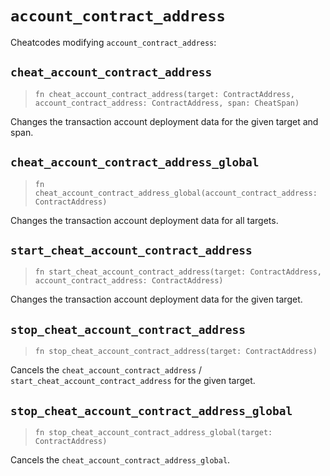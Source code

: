 # `account_contract_address`

Cheatcodes modifying `account_contract_address`:

## `cheat_account_contract_address`
> `fn cheat_account_contract_address(target: ContractAddress, account_contract_address: ContractAddress, span: CheatSpan)`

Changes the transaction account deployment data for the given target and span.

## `cheat_account_contract_address_global`
> `fn cheat_account_contract_address_global(account_contract_address: ContractAddress)`

Changes the transaction account deployment data for all targets.

## `start_cheat_account_contract_address`
> `fn start_cheat_account_contract_address(target: ContractAddress, account_contract_address: ContractAddress)`

Changes the transaction account deployment data for the given target.

## `stop_cheat_account_contract_address`
> `fn stop_cheat_account_contract_address(target: ContractAddress)`

Cancels the `cheat_account_contract_address` / `start_cheat_account_contract_address` for the given target.

## `stop_cheat_account_contract_address_global`
> `fn stop_cheat_account_contract_address_global(target: ContractAddress)`

Cancels the `cheat_account_contract_address_global`.
